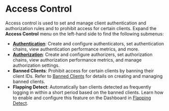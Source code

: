 # Access Control

Access control is used to set and manage client authentication and authorization rules and to prohibit access for certain clients. Expand the **Access Control** menu on the left-hand side to find the following submenus:

- **[Authentication](./authn.md)**: Create and configure authenticators, set authentication chains, view authentication performance metrics, and more.
- **[Authorization](./authz.md)**: Create and configure authorizers, set authorization chains, view authorization performance metrics, and manage authorization settings.
- **Banned Clients**: Prohibit access for certain clients by banning their client IDs. Refer to [Banned Clients](../access-control/blacklist.md) for details on creating and managing banned clients.
- **Flapping Detect**: Automatically ban clients detected as frequently logging in within a short period based on the banned clients. Learn how to enable and configure this feature on the Dashboard in [Flapping Detect](../access-control/flapping-detect.md).




